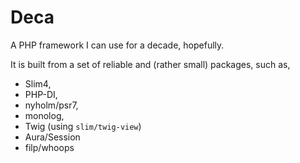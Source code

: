 Deca
====

A PHP framework I can use for a decade, hopefully. 

It is built from a set of reliable and (rather small) packages, such as,

- Slim4,
- PHP-DI,
- nyholm/psr7,
- monolog,
- Twig (using `slim/twig-view`)
- Aura/Session
- filp/whoops

